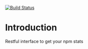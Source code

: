 [![Build Status](https://travis-ci.org/shwetasabne/api-npmjs.svg?branch=master)](https://travis-ci.org/shwetasabne/api-npmjs)

# Introduction
Restful interface to get your npm stats
